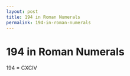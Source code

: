 ```yaml
---
layout: post
title: 194 in Roman Numerals
permalink: 194-in-roman-numerals
---
```


# 194 in Roman Numerals

194 = CXCIV
